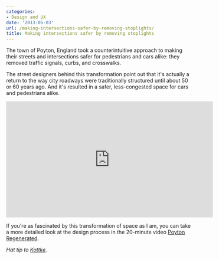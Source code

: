 ```yaml
---
categories:
- Design and UX
date: '2013-05-03'
url: /making-intersections-safer-by-removing-stoplights/
title: Making intersections safer by removing stoplights
---
```


The town of Poyton, England took a counterintuitive approach to making their streets and intersections safer for pedestrians and cars alike: they removed traffic signals, curbs, and crosswalks.

The street designers behind this transformation point out that it's actually a return to the way city roadways were traditionally structured until about 50 or 60 years ago. And it's resulted in a safer, less-congested space for cars and pedestrians alike.

<div class="fluid-vids"><iframe width="560" height="315" src="https://www.youtube.com/embed/gVW-YAQCSVs" frameborder="0" allowfullscreen></iframe></div>

If you're as fascinated by this transformation of space as I am, you can take a more detailed look at the design process in the 20-minute video <a href="https://www.youtube.com/watch?v=-vzDDMzq7d0">Poyton Regenerated</a>.

<em>Hat tip to <a href="http://kottke.org/13/04/make-intersections-safer-by-removing-stoplights">Kottke</a>.</em>